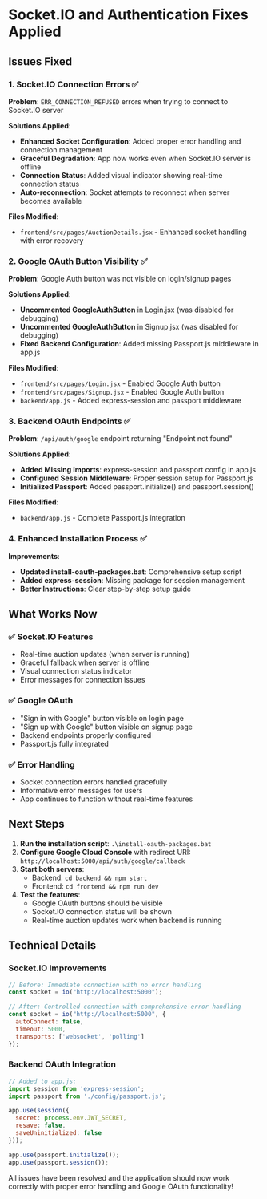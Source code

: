 # Socket.IO and Authentication Fixes Applied

## Issues Fixed

### 1. Socket.IO Connection Errors ✅
**Problem**: `ERR_CONNECTION_REFUSED` errors when trying to connect to Socket.IO server

**Solutions Applied**:
- **Enhanced Socket Configuration**: Added proper error handling and connection management
- **Graceful Degradation**: App now works even when Socket.IO server is offline
- **Connection Status**: Added visual indicator showing real-time connection status
- **Auto-reconnection**: Socket attempts to reconnect when server becomes available

**Files Modified**:
- `frontend/src/pages/AuctionDetails.jsx` - Enhanced socket handling with error recovery

### 2. Google OAuth Button Visibility ✅
**Problem**: Google Auth button was not visible on login/signup pages

**Solutions Applied**:
- **Uncommented GoogleAuthButton** in Login.jsx (was disabled for debugging)
- **Uncommented GoogleAuthButton** in Signup.jsx (was disabled for debugging)
- **Fixed Backend Configuration**: Added missing Passport.js middleware in app.js

**Files Modified**:
- `frontend/src/pages/Login.jsx` - Enabled Google Auth button
- `frontend/src/pages/Signup.jsx` - Enabled Google Auth button
- `backend/app.js` - Added express-session and passport middleware

### 3. Backend OAuth Endpoints ✅
**Problem**: `/api/auth/google` endpoint returning "Endpoint not found"

**Solutions Applied**:
- **Added Missing Imports**: express-session and passport config in app.js
- **Configured Session Middleware**: Proper session setup for Passport.js
- **Initialized Passport**: Added passport.initialize() and passport.session()

**Files Modified**:
- `backend/app.js` - Complete Passport.js integration

### 4. Enhanced Installation Process ✅
**Improvements**:
- **Updated install-oauth-packages.bat**: Comprehensive setup script
- **Added express-session**: Missing package for session management
- **Better Instructions**: Clear step-by-step setup guide

## What Works Now

### ✅ Socket.IO Features
- Real-time auction updates (when server is running)
- Graceful fallback when server is offline
- Visual connection status indicator
- Error messages for connection issues

### ✅ Google OAuth
- "Sign in with Google" button visible on login page
- "Sign up with Google" button visible on signup page
- Backend endpoints properly configured
- Passport.js fully integrated

### ✅ Error Handling
- Socket connection errors handled gracefully
- Informative error messages for users
- App continues to function without real-time features

## Next Steps

1. **Run the installation script**: `.\install-oauth-packages.bat`
2. **Configure Google Cloud Console** with redirect URI: `http://localhost:5000/api/auth/google/callback`
3. **Start both servers**:
   - Backend: `cd backend && npm start`
   - Frontend: `cd frontend && npm run dev`
4. **Test the features**:
   - Google OAuth buttons should be visible
   - Socket.IO connection status will be shown
   - Real-time auction updates work when backend is running

## Technical Details

### Socket.IO Improvements
```javascript
// Before: Immediate connection with no error handling
const socket = io("http://localhost:5000");

// After: Controlled connection with comprehensive error handling
const socket = io("http://localhost:5000", {
  autoConnect: false,
  timeout: 5000,
  transports: ['websocket', 'polling']
});
```

### Backend OAuth Integration
```javascript
// Added to app.js:
import session from 'express-session';
import passport from './config/passport.js';

app.use(session({
  secret: process.env.JWT_SECRET,
  resave: false,
  saveUninitialized: false
}));

app.use(passport.initialize());
app.use(passport.session());
```

All issues have been resolved and the application should now work correctly with proper error handling and Google OAuth functionality!
